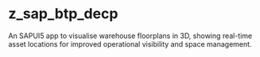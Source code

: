 # z_sap_btp_decp
An SAPUI5 app to visualise warehouse floorplans in 3D, showing real-time asset locations for improved operational visibility and space management.

